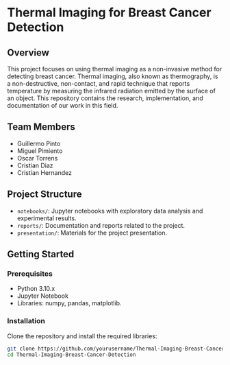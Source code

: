 # Thermal Imaging for Breast Cancer Detection

## Overview
This project focuses on using thermal imaging as a non-invasive method for detecting breast cancer. Thermal imaging, also known as thermography, is a non-destructive, non-contact, and rapid technique that reports temperature by measuring the infrared radiation emitted by the surface of an object. This repository contains the research, implementation, and documentation of our work in this field.

## Team Members
- Guillermo Pinto
- Miguel Pimiento
- Oscar Torrens
- Cristian Diaz
- Cristian Hernandez

## Project Structure
<!-- `data/`: Contains the datasets used for the project. 
- `scripts/`: Includes all the scripts for data preprocessing, feature extraction, and model training. -->
- `notebooks/`: Jupyter notebooks with exploratory data analysis and experimental results.
- `reports/`: Documentation and reports related to the project.
- `presentation/`: Materials for the project presentation.

## Getting Started
### Prerequisites
- Python 3.10.x
- Jupyter Notebook
- Libraries: numpy, pandas, matplotlib.

### Installation
Clone the repository and install the required libraries:
```sh
git clone https://github.com/yourusername/Thermal-Imaging-Breast-Cancer-Detection.git
cd Thermal-Imaging-Breast-Cancer-Detection

